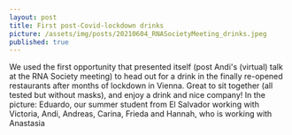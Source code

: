 ```yaml
---
layout: post
title: First post-Covid-lockdown drinks
picture: /assets/img/posts/20210604_RNASocietyMeeting_drinks.jpeg
published: true
---
```

We used the first opportunity that presented itself (post Andi's (virtual) talk at the RNA Society meeting) to head out for a drink in the finally re-opened restaurants after months of lockdown in Vienna.
Great to sit together (all tested but without masks), and enjoy a drink and nice company!
In the picture: Eduardo, our summer student from El Salvador working with Victoria, Andi, Andreas, Carina, Frieda and Hannah, who is working with Anastasia


